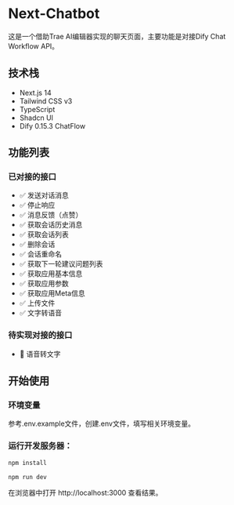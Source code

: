 # Next-Chatbot

这是一个借助Trae AI编辑器实现的聊天页面，主要功能是对接Dify Chat Workflow API。

## 技术栈
- Next.js 14
- Tailwind CSS v3
- TypeScript
- Shadcn UI
- Dify 0.15.3 ChatFlow

## 功能列表

### 已对接的接口
- ✅ 发送对话消息
- ✅ 停止响应
- ✅ 消息反馈（点赞）
- ✅ 获取会话历史消息
- ✅ 获取会话列表
- ✅ 删除会话
- ✅ 会话重命名
- ✅ 获取下一轮建议问题列表
- ✅ 获取应用基本信息
- ✅ 获取应用参数
- ✅ 获取应用Meta信息
- ✅ 上传文件
- ✅ 文字转语音

### 待实现对接的接口
- 🚧 语音转文字

## 开始使用

### 环境变量
参考.env.example文件，创建.env文件，填写相关环境变量。

### 运行开发服务器：
```bash
npm install

npm run dev
```
在浏览器中打开 http://localhost:3000 查看结果。